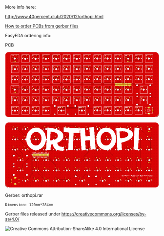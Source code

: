 More info here:

http://www.40percent.club/2020/12/orthopi.html

[How to order PCBs from gerber files](http://www.40percent.club/2017/03/ordering-pcb.html)

EasyEDA ordering info:

PCB

![orthopi-top](orthopi-top.png)

![orthopi-bottom](orthopi-bottom.png)

Gerber: orthopi.rar
	
	Dimension: 120mm*284mm
	
	
Gerber files released under https://creativecommons.org/licenses/by-sa/4.0/

![Creative Commons Attribution-ShareAlike 4.0 International License](https://i.creativecommons.org/l/by-sa/4.0/88x31.png)